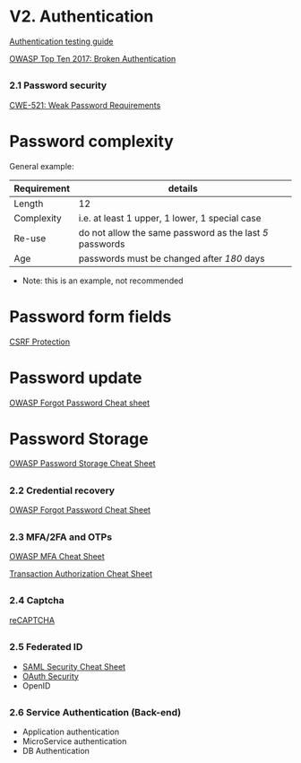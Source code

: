 # V2. Authentication

[Authentication testing guide](https://owasp.org/www-project-web-security-testing-guide/latest/4-Web_Application_Security_Testing/04-Authentication_Testing/README)

[OWASP Top Ten 2017: Broken Authentication](https://owasp.org/www-project-top-ten/OWASP_Top_Ten_2017/Top_10-2017_A2-Broken_Authentication)

##

### 2.1 Password security

[CWE-521: Weak Password Requirements](https://cwe.mitre.org/data/definitions/521.html)


# Password complexity

General example:

| Requirement | details |
| ------ | -- |
| Length | 12 |
| Complexity | i.e. at least 1 upper, 1 lower, 1 special case |
| Re-use | do not allow the same password as the last *5* passwords |
| Age | passwords must be changed after *180* days |
* Note: this is an example, not recommended

# Password form fields

[CSRF Protection](https://cheatsheetseries.owasp.org/cheatsheets/Cross-Site_Request_Forgery_Prevention_Cheat_Sheet.html)

# Password update

[OWASP Forgot Password Cheat sheet](https://cheatsheetseries.owasp.org/cheatsheets/Forgot_Password_Cheat_Sheet.html)


# Password Storage
[OWASP Password Storage Cheat Sheet](https://cheatsheetseries.owasp.org/cheatsheets/Password_Storage_Cheat_Sheet.html)


##

### 2.2 Credential recovery

[OWASP Forgot Password Cheat Sheet](https://cheatsheetseries.owasp.org/cheatsheets/Forgot_Password_Cheat_Sheet.html)

##

### 2.3 MFA/2FA and OTPs

[OWASP MFA Cheat Sheet](https://cheatsheetseries.owasp.org/cheatsheets/Multifactor_Authentication_Cheat_Sheet.html)

[Transaction Authorization Cheat Sheet](https://cheatsheetseries.owasp.org/cheatsheets/Transaction_Authorization_Cheat_Sheet.html)

##

### 2.4 Captcha

[reCAPTCHA](https://developers.google.com/recaptcha)

##

### 2.5 Federated ID
- [SAML Security Cheat Sheet](https://cheatsheetseries.owasp.org/cheatsheets/SAML_Security_Cheat_Sheet.html)
- [OAuth Security](https://oauth.net/security/)
- OpenID

##

### 2.6 Service Authentication (Back-end)
- Application authentication
- MicroService authentication
- DB Authentication

